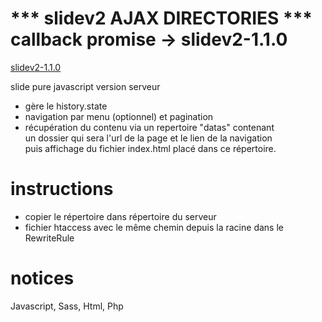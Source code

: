 # *** slidev2 AJAX DIRECTORIES *** callback promise -> slidev2-1.1.0

[slidev2-1.1.0](https://github.com/marmits/slidev2/archive/v1.1.0.zip)

slide pure javascript version serveur
- gère le history.state
- navigation par menu (optionnel) et pagination
- récupération du contenu via un repertoire "datas" contenant  
 un dossier qui sera l'url de la page et le lien de la navigation  
 puis affichage du fichier index.html placé dans ce répertoire.


# instructions
- copier le répertoire dans répertoire du serveur
- fichier htaccess avec le même chemin depuis la racine dans le RewriteRule

# notices 
Javascript, Sass, Html, Php
